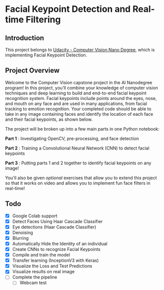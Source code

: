
# Facial Keypoint Detection and Real-time Filtering

## Introduction
This project belongs to [Udacity - Computer Vision Nano Degree](https://www.udacity.com/course/computer-vision-nanodegree--nd891), which is implementing Facial Keypoint Detection.
## Project Overview

Welcome to the Computer Vision capstone project in the AI Nanodegree program! In this project, you’ll combine your knowledge of computer vision techniques and deep learning to build and end-to-end facial keypoint recognition system. Facial keypoints include points around the eyes, nose, and mouth on any face and are used in many applications, from facial tracking to emotion recognition. Your completed code should be able to take in any image containing faces and identify the location of each face and their facial keypoints, as shown below.

The project will be broken up into a few main parts in one Python notebook:

__Part 1__ : Investigating OpenCV, pre-processing, and face detection

__Part 2__ : Training a Convolutional Neural Network (CNN) to detect facial keypoints

__Part 3__ : Putting parts 1 and 2 together to identify facial keypoints on any image!

You'll also be given *optional* exercises that allow you to extend this project so that it works on video and allows you to implement fun face filters in real-time!

## Todo
- [x] Google Colab support
- [x] Detect Faces Using Haar Cascade Classifier
- [x] Eye detections (Haar Cascade Classifier)
- [x] Denoising 
- [x] Blurring
- [x] Automatically Hide the Identity of an individual
- [x] Create CNNs to recognize Facial Keypoints
- [x] Compile and train the model
- [x] Transfer learning (InceptionV3 with Keras)
- [x] Visuaiize the Loss and Test Predictions
- [x] Visualize results on real image 
- [ ] Complete the pipeline
  - [ ] Webcam test